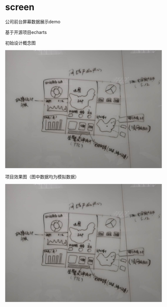 # screen
公司前台屏幕数据展示demo

基于开源项目echarts

初始设计概念图

![概念图](https://github.com/EzekielGuo/screen/blob/master/20190112172817.jpg)

项目效果图（图中数据均为模拟数据）

![概念图](https://github.com/EzekielGuo/screen/blob/master/20190112172817.jpg)
